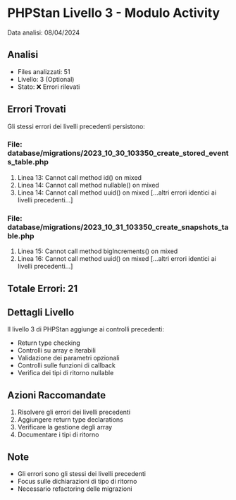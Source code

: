 # PHPStan Livello 3 - Modulo Activity

Data analisi: 08/04/2024

## Analisi
- Files analizzati: 51
- Livello: 3 (Optional)
- Stato: ❌ Errori rilevati

## Errori Trovati
Gli stessi errori dei livelli precedenti persistono:

### File: database/migrations/2023_10_30_103350_create_stored_events_table.php
1. Linea 13: Cannot call method id() on mixed
2. Linea 14: Cannot call method nullable() on mixed
3. Linea 14: Cannot call method uuid() on mixed
[...altri errori identici ai livelli precedenti...]

### File: database/migrations/2023_10_31_103350_create_snapshots_table.php
1. Linea 15: Cannot call method bigIncrements() on mixed
2. Linea 16: Cannot call method uuid() on mixed
[...altri errori identici ai livelli precedenti...]

## Totale Errori: 21

## Dettagli Livello
Il livello 3 di PHPStan aggiunge ai controlli precedenti:
- Return type checking
- Controlli su array e iterabili
- Validazione dei parametri opzionali
- Controlli sulle funzioni di callback
- Verifica dei tipi di ritorno nullable

## Azioni Raccomandate
1. Risolvere gli errori dei livelli precedenti
2. Aggiungere return type declarations
3. Verificare la gestione degli array
4. Documentare i tipi di ritorno

## Note
- Gli errori sono gli stessi dei livelli precedenti
- Focus sulle dichiarazioni di tipo di ritorno
- Necessario refactoring delle migrazioni 